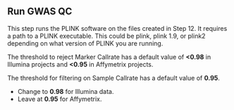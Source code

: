 ## Run GWAS QC

This step runs the PLINK software on the files created in Step 12. It requires a path to a PLINK executable. This could be plink, plink 1.9, or plink2 depending on what version of PLINK you are running.

The threshold to reject Marker Callrate has a default value of **&lt;0.98** in Illumina projects and **&lt;0.95** in Affymetrix projects.

The threshold for filtering on Sample Callrate has a default value of **0.95**.
- Change to **0.98** for Illumina data.
- Leave at **0.95** for Affymetrix.
